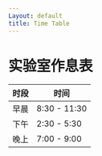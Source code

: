 ```yaml
---
Layout: default
title: Time Table
---
```

# 实验室作息表

时段 | 时间
------------ | -------------
早晨| 8:30 - 11:30  
下午 | 2:30 - 5:30  
晚上 | 7:00 - 9:00  